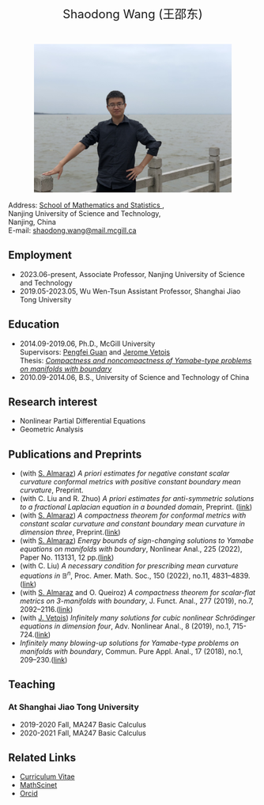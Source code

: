   <br>
  
<p align="center"> 
<font size="5">Shaodong Wang (王邵东)</font><br />
</p>
 
  <br>
  
<p align="center"> 
<img width="400" height="300" src="IMG_2397.jpg"/>
</p>

Address: <a href="https://math.njust.edu.cn/"> School of Mathematics and Statistics </a>,  
Nanjing University of Science and Technology,  
Nanjing, China  
E-mail:	shaodong.wang@mail.mcgill.ca

## Employment

- 2023.06-present, Associate Professor, Nanjing University of Science and Technology
- 2019.05-2023.05, Wu Wen-Tsun Assistant Professor, Shanghai Jiao Tong University
  
## Education

- 2014.09-2019.06, Ph.D., McGill University <br>
  Supervisors: <a href="https://math.mcgill.ca/guan/">Pengfei Guan</a> and <a href="https://www.math.mcgill.ca/vetois/">Jerome Vetois</a> <br>
  Thesis: <a href="./Thesis_Shaodong.pdf"><em>Compactness and noncompactness of Yamabe-type problems on manifolds with boundary</em></a>
- 2010.09-2014.06, B.S., University of Science and Technology of China

## Research interest

- Nonlinear Partial Differential Equations
- Geometric Analysis

## Publications and Preprints

- (with <a href="https://www.professores.uff.br/almaraz/2017/09/22/pesquisaresearch/">S. Almaraz</a>) _A priori estimates for negative constant scalar curvature conformal metrics with positive constant boundary mean curvature_, Preprint.
- (with C. Liu and R. Zhuo) _A priori estimates for anti-symmetric solutions to a fractional Laplacian equation in a bounded domain_, Preprint. ([link](https://arxiv.org/pdf/2308.02245.pdf))
- (with <a href="https://www.professores.uff.br/almaraz/2017/09/22/pesquisaresearch/">S. Almaraz</a>) _A compactness theorem for conformal metrics with constant scalar curvature and constant boundary mean curvature in dimension three_, Preprint.([link](https://arxiv.org/pdf/2306.07088.pdf))
- (with <a href="https://www.professores.uff.br/almaraz/2017/09/22/pesquisaresearch/">S. Almaraz</a>) _Energy bounds of sign-changing solutions to Yamabe equations on manifolds with boundary_, Nonlinear Anal., 225 (2022), Paper No. 113131, 12 pp.([link](https://arxiv.org/pdf/2205.06588.pdf))
- (with C. Liu) _A necessary condition for prescribing mean curvature equations in_ $\mathbb{B}^n$, Proc. Amer. Math. Soc., 150 (2022), no.11, 4831–4839. ([link](https://www.ams.org/journals/proc/2022-150-11/S0002-9939-2022-16023-7/S0002-9939-2022-16023-7.pdf))
- (with <a href="https://www.professores.uff.br/almaraz/2017/09/22/pesquisaresearch/">S. Almaraz</a> and O. Queiroz) _A compactness theorem for scalar-flat metrics on 3-manifolds with boundary_, J. Funct. Anal., 277 (2019), no.7, 2092–2116.([link](https://www.sciencedirect.com/science/article/pii/S0022123619300035?via%3Dihub))
- (with <a href="https://www.math.mcgill.ca/vetois/">J. Vetois</a>) _Infinitely many solutions for cubic nonlinear Schrödinger equations in dimension four_, Adv. Nonlinear Anal., 8 (2019), no.1, 715-724.([link](https://www.degruyter.com/document/doi/10.1515/anona-2017-0085/html))
- _Infinitely many blowing-up solutions for Yamabe-type problems on manifolds with boundary_, Commun. Pure Appl. Anal., 17 (2018), no.1, 209–230.([link](https://www.aimsciences.org/article/doi/10.3934/cpaa.2018013))

## Teaching
### At Shanghai Jiao Tong University
- 2019-2020 Fall, MA247 Basic Calculus 
- 2020-2021 Fall, MA247 Basic Calculus 

## Related Links
- <a href="./CV.pdf">Curriculum Vitae</a>
- <a href="https://mathscinet.ams.org/mathscinet/author?authorId=1273213">MathScinet</a> 
- <a href="https://orcid.org/my-orcid?orcid=0000-0002-4472-2190">Orcid</a> 


 <br>
